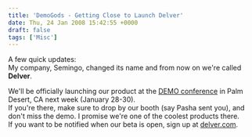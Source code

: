 ```yaml
---
title: 'DemoGods - Getting Close to Launch Delver'
date: Thu, 24 Jan 2008 15:42:55 +0000
draft: false
tags: ['Misc']
---
```


A few quick updates:  
My company, Semingo, changed its name and from now on we're called **Delver**.  
  
We'll be officially launching our product at the [DEMO conference](http://www.demo.com/conferences/demo08/index.php) in Palm Desert, CA next week (January 28-30).  
If you're there, make sure to drop by our booth (say Pasha sent you), and don't miss the demo. I promise we're one of the coolest products there.  
If you want to be notified when our beta is open, sign up at [delver.com](http://www.delver.com).